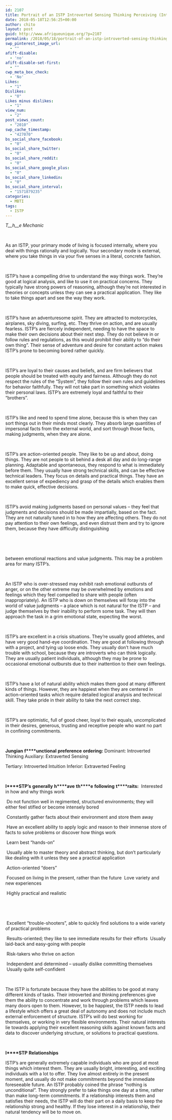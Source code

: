 ```yaml
---
id: 2107
title: Portrait of an ISTP Introverted Sensing Thinking Perceiving (Introverted Thinking with Extraverted Sensing)
date: 2018-05-18T12:56:25+00:00
author: chito
layout: post
guid: http://www.afriqueunique.org/?p=2107
permalink: /2018/05/18/portrait-of-an-istp-introverted-sensing-thinking-perceiving-introverted-thinking-with-extraverted-sensing/
swp_pinterest_image_url:
  - ""
afift-disable:
  - 'no'
afift-disable-set-first:
  - ""
cwp_meta_box_check:
  - 'No'
Likes:
  - "1"
Dislikes:
  - "0"
Likes minus dislikes:
  - "1"
view_num:
  - "2"
post_views_count:
  - "2010"
swp_cache_timestamp:
  - "427070"
bs_social_share_facebook:
  - "0"
bs_social_share_twitter:
  - "0"
bs_social_share_reddit:
  - "0"
bs_social_share_google_plus:
  - "0"
bs_social_share_linkedin:
  - "0"
bs_social_share_interval:
  - "1571879235"
categories:
  - MBTI
tags:
  - ISTP
---
```

_T__h__e_ _Mechanic_

&nbsp;

As an ISTP, your primary mode of living is focused internally, where you deal with things rationally and logically. Your secondary mode is external, where you take things in via your five senses in a literal, concrete fashion.

&nbsp;

ISTP&#8217;s have a compelling drive to understand the way things work. They&#8217;re good at logical analysis, and like to use it on practical concerns. They typically have strong powers of reasoning, although they&#8217;re not interested in theories or concepts unless they can see a practical application. They like to take things apart and see the way they work.

&nbsp;

ISTP’s have an adventuresome spirit. They are attracted to motorcycles, airplanes, sky diving, surfing, etc. They thrive on action, and are usually fearless. ISTP’s are fiercely independent, needing to have the space to make their own decisions about their next step. They do not believe in or follow rules and regulations, as this would prohibit their ability to &#8220;do their own thing&#8221;. Their sense of adventure and desire for constant action makes ISTP’s prone to becoming bored rather quickly.

&nbsp;

ISTP’s are loyal to their causes and beliefs, and are firm believers that people should be treated with equity and fairness. Although they do not respect the rules of the &#8220;System&#8221;, they follow their own rules and guidelines for behavior faithfully. They will not take part in something which violates their personal laws. ISTP’s are extremely loyal and faithful to their &#8220;brothers&#8221;.

&nbsp;

ISTP’s like and need to spend time alone, because this is when they can sort things out in their minds most clearly. They absorb large quantities of impersonal facts from the external world, and sort through those facts, making judgments, when they are alone.

&nbsp;

ISTP’s are action-oriented people. They like to be up and about, doing things. They are not people to sit behind a desk all day and do long-range planning. Adaptable and spontaneous, they respond to what is immediately before them. They usually have strong technical skills, and can be effective technical leaders. They focus on details and practical things. They have an excellent sense of expediency and grasp of the details which enables them to make quick, effective decisions.

&nbsp;

ISTP’s avoid making judgments based on personal values &#8211; they feel that judgments and decisions should be made impartially, based on the fact. They are not naturally tuned in to how they are affecting others. They do not pay attention to their own feelings, and even distrust them and try to ignore them, because they have difficulty distinguishing

&nbsp;

&nbsp;

between emotional reactions and value judgments. This may be a problem area for many ISTP’s.

&nbsp;

An ISTP who is over-stressed may exhibit rash emotional outbursts of anger, or on the other extreme may be overwhelmed by emotions and feelings which they feel compelled to share with people (often inappropriately). An ISTP who is down on themselves will foray into the world of value judgments &#8211; a place which is not natural for the ISTP &#8211; and judge themselves by their inability to perform some task. They will then approach the task in a grim emotional state, expecting the worst.

&nbsp;

ISTP’s are excellent in a crisis situations. They&#8217;re usually good athletes, and have very good hand-eye coordination. They are good at following through with a project, and tying up loose ends. They usually don&#8217;t have much trouble with school, because they are introverts who can think logically. They are usually patient individuals, although they may be prone to occasional emotional outbursts due to their inattention to their own feelings.

&nbsp;

ISTP’s have a lot of natural ability which makes them good at many different kinds of things. However, they are happiest when they are centered in action-oriented tasks which require detailed logical analysis and technical skill. They take pride in their ability to take the next correct step.

&nbsp;

ISTP’s are optimistic, full of good cheer, loyal to their equals, uncomplicated in their desires, generous, trusting and receptive people who want no part in confining commitments.

&nbsp;

**Jungian** **f****unctional** **preference** **ordering:** Dominant: Introverted Thinking Auxiliary: Extraverted Sensing

Tertiary: Introverted Intuition Inferior: Extraverted Feeling

&nbsp;

**I****STP’s** **generally** **h****ave** **th****e** **following** **t****raits:** &nbsp;Interested in how and why things work<!--nextpage-->

&nbsp;Do not function well in regimented, structured environments; they will either feel stifled or become intensely bored

&nbsp;Constantly gather facts about their environment and store them away

&nbsp;Have an excellent ability to apply logic and reason to their immense store of facts to solve problems or discover how things work

&nbsp;Learn best &#8220;hands-on&#8221;

&nbsp;Usually able to master theory and abstract thinking, but don&#8217;t particularly like dealing with it unless they see a practical application

&nbsp;Action-oriented &#8220;doers&#8221;

&nbsp;Focused on living in the present, rather than the future &nbsp;Love variety and new experiences

&nbsp;Highly practical and realistic

&nbsp;

&nbsp;

&nbsp;Excellent &#8220;trouble-shooters&#8221;, able to quickly find solutions to a wide variety of practical problems

&nbsp;Results-oriented; they like to see immediate results for their efforts &nbsp;Usually laid-back and easy-going with people

&nbsp;Risk-takers who thrive on action

&nbsp;Independent and determined &#8211; usually dislike committing themselves &nbsp;Usually quite self-confident

&nbsp;

The ISTP is fortunate because they have the abilities to be good at many different kinds of tasks. Their introverted and thinking preferences give them the ability to concentrate and work through problems which leaves many doors open to them. However, to be happiest, the ISTP needs to lead a lifestyle which offers a great deal of autonomy and does not include much external enforcement of structure. ISTP’s will do best working for themselves, or working in very flexible environments. Their natural interests lie towards applying their excellent reasoning skills against known facts and data to discover underlying structure, or solutions to practical questions.

&nbsp;

**I****STP** **Relationships**

ISTP’s are generally extremely capable individuals who are good at most things which interest them. They are usually bright, interesting, and exciting individuals with a lot to offer. They live almost entirely in the present moment, and usually do not make commitments beyond the immediate foreseeable future. An ISTP probably coined the phrase &#8220;nothing is unconditional&#8221;. They strongly prefer to take things one day at a time, rather than make long-term commitments. If a relationship interests them and satisfies their needs, the ISTP will do their part on a daily basis to keep the relationship strong and healthy. If they lose interest in a relationship, their natural tendency will be to move on.

&nbsp;
